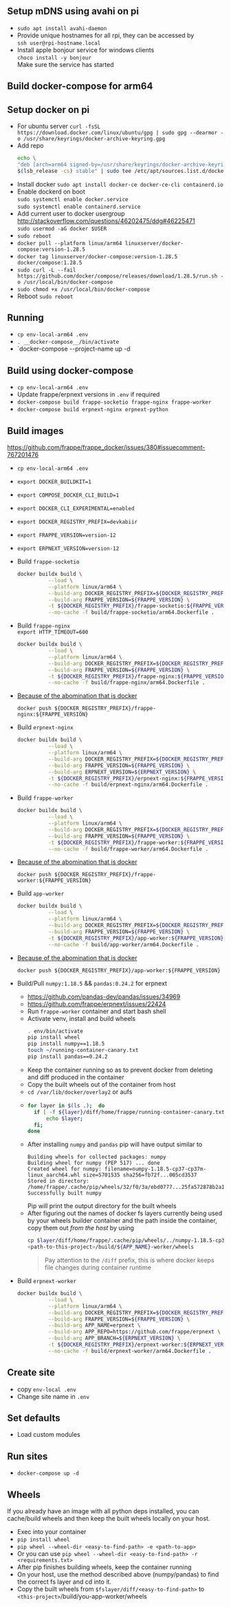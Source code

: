 
## Setup mDNS using avahi on pi
- `sudo apt install avahi-daemon`
- Provide unique hostnames for all rpi, they can be accessed by  
  `ssh user@rpi-hostname.local`
- Install apple bonjour service for windows clients  
  `choco install -y bonjour`  
  Make sure the service has started

## Build docker-compose for arm64


## Setup docker on pi
- For ubuntu server `curl -fsSL https://download.docker.com/linux/ubuntu/gpg | sudo gpg --dearmor -o /usr/share/keyrings/docker-archive-keyring.gpg`
- Add repo
  ```sh
  echo \
  "deb [arch=arm64 signed-by=/usr/share/keyrings/docker-archive-keyring.gpg] https://download.docker.com/linux/ubuntu \
  $(lsb_release -cs) stable" | sudo tee /etc/apt/sources.list.d/docker.list > /dev/null
  ```
- Install docker `sudo apt install docker-ce docker-ce-cli containerd.io`
- Enable dockerd on boot  
  `sudo systemctl enable docker.service`  
  `sudo systemctl enable containerd.service`  
- Add current user to docker usergroup
http://stackoverflow.com/questions/46202475/ddg#46225471  
  `sudo usermod -aG docker $USER`  
- `sudo reboot`
- `docker pull --platform linux/arm64 linuxserver/docker-compose:version-1.28.5`
- `docker tag linuxserver/docker-compose:version-1.28.5 docker/compose:1.28.5`
- `sudo curl -L --fail https://github.com/docker/compose/releases/download/1.28.5/run.sh -o /usr/local/bin/docker-compose`
- `sudo chmod +x /usr/local/bin/docker-compose`
- Reboot `sudo reboot`

## Running
- `cp env-local-arm64 .env`
- `. __docker-compose__/bin/activate`
- `docker-compose --project-name <project-name> up -d

## Build using docker-compose
- `cp env-local-arm64 .env`
- Update frappe/erpnext versions in `.env` if required
- `docker-compose build frappe-socketio frappe-nginx frappe-worker`
- `docker-compose build erpnext-nginx erpnext-python`

## Build images
https://github.com/frappe/frappe_docker/issues/380#issuecomment-767201476

- `cp env-local-arm64 .env`
- `export DOCKER_BUILDKIT=1`
- `export COMPOSE_DOCKER_CLI_BUILD=1`
- `export DOCKER_CLI_EXPERIMENTAL=enabled`
- `export DOCKER_REGISTRY_PREFIX=devkabiir`
- `export FRAPPE_VERSION=version-12`
- `export ERPNEXT_VERSION=version-12`

- Build `frappe-socketio`
  ```sh
  docker buildx build \
            --load \
            --platform linux/arm64 \
            --build-arg DOCKER_REGISTRY_PREFIX=${DOCKER_REGISTRY_PREFIX} \
            --build-arg FRAPPE_VERSION=${FRAPPE_VERSION} \
            -t ${DOCKER_REGISTRY_PREFIX}/frappe-socketio:${FRAPPE_VERSION} \
            --no-cache -f build/frappe-socketio/arm64.Dockerfile .
  ```

- Build `frappe-nginx`  
  `export HTTP_TIMEOUT=600`  
  ```sh
  docker buildx build \
            --load \
            --platform linux/arm64 \
            --build-arg DOCKER_REGISTRY_PREFIX=${DOCKER_REGISTRY_PREFIX} \
            --build-arg FRAPPE_VERSION=${FRAPPE_VERSION} \
            -t ${DOCKER_REGISTRY_PREFIX}/frappe-nginx:${FRAPPE_VERSION} \
            --no-cache -f build/frappe-nginx/arm64.Dockerfile .
  ```

- [Because of the abomination that is docker](https://github.com/moby/buildkit/issues/1142)
  ```
  docker push ${DOCKER_REGISTRY_PREFIX}/frappe-nginx:${FRAPPE_VERSION}
  ```

- Build `erpnext-nginx`  
  ```sh
  docker buildx build \
            --load \
            --platform linux/arm64 \
            --build-arg DOCKER_REGISTRY_PREFIX=${DOCKER_REGISTRY_PREFIX} \
            --build-arg FRAPPE_VERSION=${FRAPPE_VERSION} \
            --build-arg ERPNEXT_VERSION=${ERPNEXT_VERSION} \
            -t ${DOCKER_REGISTRY_PREFIX}/erpnext-nginx:${FRAPPE_VERSION} \
            --no-cache -f build/erpnext-nginx/arm64.Dockerfile .
  ```

- Build `frappe-worker`
  ```sh
  docker buildx build \
            --load \
            --platform linux/arm64 \
            --build-arg DOCKER_REGISTRY_PREFIX=${DOCKER_REGISTRY_PREFIX} \
            --build-arg FRAPPE_VERSION=${FRAPPE_VERSION} \
            -t ${DOCKER_REGISTRY_PREFIX}/frappe-worker:${FRAPPE_VERSION} \
            --no-cache -f build/frappe-worker/arm64.Dockerfile .
  ```

- [Because of the abomination that is docker](https://github.com/moby/buildkit/issues/1142)
  ```
  docker push ${DOCKER_REGISTRY_PREFIX}/frappe-worker:${FRAPPE_VERSION}
  ```

- Build `app-worker`
  ```sh
  docker buildx build \
            --load \
            --platform linux/arm64 \
            --build-arg DOCKER_REGISTRY_PREFIX=${DOCKER_REGISTRY_PREFIX} \
            --build-arg FRAPPE_VERSION=${FRAPPE_VERSION} \
            -t ${DOCKER_REGISTRY_PREFIX}/app-worker:${FRAPPE_VERSION} \
            --no-cache -f build/app-worker/arm64.Dockerfile .
  ```

- [Because of the abomination that is docker](https://github.com/moby/buildkit/issues/1142)
  ```
  docker push ${DOCKER_REGISTRY_PREFIX}/app-worker:${FRAPPE_VERSION}
  ```

- Build/Pull `numpy:1.18.5` && `pandas:0.24.2` for erpnext
  - https://github.com/pandas-dev/pandas/issues/34969
  - https://github.com/frappe/erpnext/issues/22424
  - Run `frappe-worker` container and start bash shell
  - Activate venv, install and build wheels
    ```sh
    . env/bin/activate
    pip install wheel
    pip install numpy==1.18.5
    touch ~/running-container-canary.txt
    pip install pandas==0.24.2
    ```
  - Keep the container running so as to prevent docker from deleting and diff produced in the container
  - Copy the built wheels out of the container from host
  - `cd /var/lib/docker/overlay2` or aufs
  - ```sh
    for layer in $(ls .);  do 
      if [ -f ${layer}/diff/home/frappe/running-container-canary.txt ]; then 
          echo $layer; 
      fi; 
    done
    ```
  - After installing `numpy` and `pandas` pip will have output similar to
    ```output
    Building wheels for collected packages: numpy
    Building wheel for numpy (PEP 517) ... done
    Created wheel for numpy: filename=numpy-1.18.5-cp37-cp37m-linux_aarch64.whl size=5701535 sha256=fb72f...005cd3537
    Stored in directory: /home/frappe/.cache/pip/wheels/32/f0/3a/ebd0777...25fa572878b2a1bd8
    Successfully built numpy
    ```
    Pip will print the output directory for the built wheels
  - After figuring out the names of docker fs layers currently being used by your wheels builder container and the path inside the container, copy them out _from the host_ by using 
    ```sh
    cp $layer/diff/home/frappe/.cache/pip/wheels/../numpy-1.18.5-cp37-cp37m-linux_aarch64.whl \
    <path-to-this-project>/build/${APP_NAME}-worker/wheels
    ```
    > Pay attention to the `/diff` prefix, this is where docker keeps file changes during container runtime


- Build `erpnext-worker`
  ```sh
  docker buildx build \
            --load \
            --platform linux/arm64 \
            --build-arg DOCKER_REGISTRY_PREFIX=${DOCKER_REGISTRY_PREFIX} \
            --build-arg FRAPPE_VERSION=${FRAPPE_VERSION} \
            --build-arg APP_NAME=erpnext \
            --build-arg APP_REPO=https://github.com/frappe/erpnext \
            --build-arg APP_BRANCH=${ERPNEXT_VERSION} \
            -t ${DOCKER_REGISTRY_PREFIX}/erpnext-worker:${ERPNEXT_VERSION} \
            --no-cache -f build/erpnext-worker/arm64.Dockerfile .
  ```

## Create site
- copy `env-local .env`
- Change site name in `.env`


## Set defaults
- Load custom modules

## Run sites
- `docker-compose up -d`

## Wheels
If you already have an image with all python deps installed, you can cache/build wheels and then keep the built wheels locally on your host.
- Exec into your container
- `pip install wheel`
- `pip wheel --wheel-dir <easy-to-find-path> -e <path-to-app>`
- Or you can use `pip wheel --wheel-dir <easy-to-find-path> -r <requirements.txt>`
- After pip finishes building wheels, keep the container running
- On your host, use the method described above (numpy/pandas) to find the correct fs layer and cd into it.
- Copy the built wheels from `$fslayer/diff/<easy-to-find-path>` to `<this-project>`/build/you-app-worker/wheels

